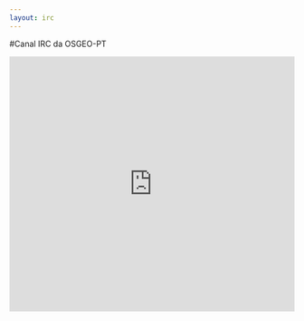 ```yaml
---
layout: irc
---
```

#Canal IRC da OSGEO-PT

<iframe src="https://kiwiirc.com/client/irc.freenode.net/?nick=o_teu_nick|?#osgeo-pt" style="border:0; width:100%; height:450px;"></iframe>